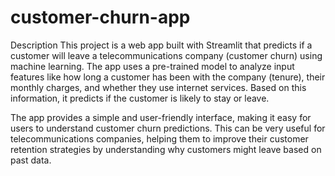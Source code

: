 # customer-churn-app

Description
This project is a web app built with Streamlit that predicts if a customer will leave a telecommunications company (customer churn) using machine learning. The app uses a pre-trained model to analyze input features like how long a customer has been with the company (tenure), their monthly charges, and whether they use internet services. Based on this information, it predicts if the customer is likely to stay or leave.

The app provides a simple and user-friendly interface, making it easy for users to understand customer churn predictions. This can be very useful for telecommunications companies, helping them to improve their customer retention strategies by understanding why customers might leave based on past data.